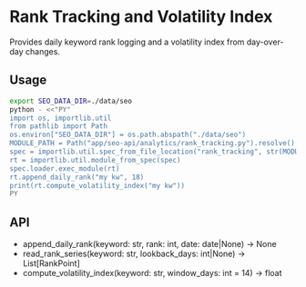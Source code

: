 # Rank Tracking and Volatility Index

Provides daily keyword rank logging and a volatility index from day-over-day changes.

## Usage

```bash
export SEO_DATA_DIR=./data/seo
python - <<"PY"
import os, importlib.util
from pathlib import Path
os.environ["SEO_DATA_DIR"] = os.path.abspath("./data/seo")
MODULE_PATH = Path("app/seo-api/analytics/rank_tracking.py").resolve()
spec = importlib.util.spec_from_file_location("rank_tracking", str(MODULE_PATH))
rt = importlib.util.module_from_spec(spec)
spec.loader.exec_module(rt)
rt.append_daily_rank("my kw", 18)
print(rt.compute_volatility_index("my kw"))
PY
```

## API
- append_daily_rank(keyword: str, rank: int, date: date|None) -> None
- read_rank_series(keyword: str, lookback_days: int|None) -> List[RankPoint]
- compute_volatility_index(keyword: str, window_days: int = 14) -> float
